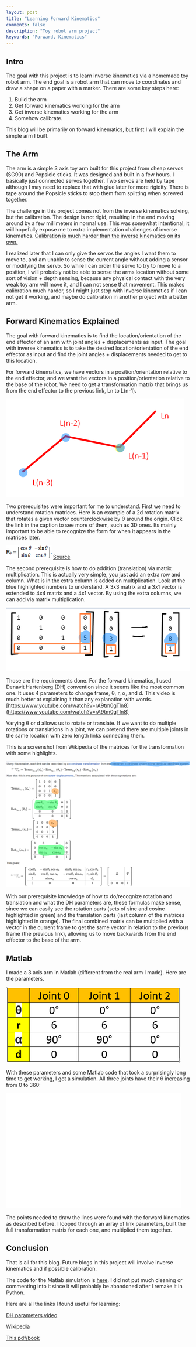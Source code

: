 ```yaml
---
layout: post
title: "Learning Forward Kinematics"
comments: false
description: "Toy robot arm project"
keywords: "Forward, Kinematics"
---
```


## Intro

The goal with this project is to learn inverse kinematics via a homemade toy robot arm. The end goal is a robot arm that can move to coordinates and draw a shape on a paper with a marker. There are some key steps here:

1. Build the arm
2. Get forward kinematics working for the arm
3. Get inverse kinematics working for the arm
4. Somehow calibrate.

This blog will be primarily on forward kinematics, but first I will explain the simple arm I built.

<div class="divider"></div>

## The Arm

The arm is a simple 3 axis toy arm built for this project from cheap servos (SG90) and Popsicle sticks. It was designed and built in a few hours. I basically just connected servos together. Two servos are held by tape although I may need to replace that with glue later for more rigidity. There is tape around the Popsicle sticks to stop them from splitting when screwed together.

The challenge in this project comes not from the inverse kinematics solving, but the calibration. The design is not rigid, resulting in the end moving around by a few millimeters in normal use. This was somewhat intentional; it will hopefully expose me to extra implementation challenges of inverse kinematics. [Calibration is much harder than the inverse kinematics on its own.](https://robotics.stackexchange.com/questions/16168/denavit-hartenberg-convention-in-practice)

I realized later that I can only give the servos the angles I want them to move to, and am unable to sense the current angle without adding a sensor or modifying the servo. So while I can order the servo to try to move to a position, I will probably not be able to sense the arms location without some sort of vision + depth sensing, because any physical contact with the very weak toy arm will move it, and I can not sense that movement. This makes calibration much harder, so I might just stop with inverse kinematics if I can not get it working, and maybe do calibration in another project with a better arm.

## Forward Kinematics Explained

The goal with forward kinematics is to find the location/orientation of the end effector of an arm with joint angles + displacements as input. The goal with inverse kinematics is to take the desired location/orientation of the end effector as input and find the joint angles + displacements needed to get to this location.

For forward kinematics, we have vectors in a position/orientation relative to the end effector, and we want the vectors in a position/orientation relative to the base of the robot. We need to get a transformation matrix that brings us from the end effector to the previous link, Ln to L(n-1).

![Figure](/assets/images/ForwardKinematics/FwkLinks.png)

Two prerequisites were important for me to understand. First we need to understand rotation matrices. Here is an example of a 2d rotation matrix that rotates a given vector counterclockwise by θ around the origin. Click the link in the caption to see more of them, such as 3D ones. Its mainly important to be able to recognize the form for when it appears in the matrices later.

![Figure](/assets/images/ForwardKinematics/r0.gif)
[Source](http://mathworld.wolfram.com/RotationMatrix.html)

The second prerequisite is how to do addition (translation) via matrix multiplication. This is actually very simple, you just add an extra row and column. What is in the extra column is added on multiplication. Look at the blue highlighted numbers to understand. A 3x3 matrix and a 3x1 vector is extended to 4x4 matrix and a 4x1 vector. By using the extra columns, we can add via matrix multiplication.

![Figure](/assets/images/ForwardKinematics/MatrixTranslation.png)

Those are the requirements done. For the forward kinematics, I used Denavit Hartenberg (DH) convention since it seems like the most common one. It uses 4 parameters to change frame, θ, r, α, and d. This video is much better at explaining it than any explanation with words.
[https://www.youtube.com/watch?v=rA9tm0gTln8](https://www.youtube.com/watch?v=rA9tm0gTln8)

Varying θ or d allows us to rotate or translate. If we want to do multiple rotations or translations in a joint, we can pretend there are multiple joints in the same location with zero length links connecting them.

This is a screenshot from Wikipedia of the matrices for the transformation with some highlights.

![Figure](/assets/images/ForwardKinematics/ScreenshotWikipedia.png)

With our prerequisite knowledge of how to do/recognize rotation and translation and what the DH parameters are, these formulas make sense, since we can easily see the rotation parts (sets of sine and cosine highlighted in green) and the translation parts (last column of the matrices highlighted in orange). The final combined matrix can be multiplied with a vector in the current frame to get the same vector in relation to the previous frame (the previous link), allowing us to move backwards from the end effector to the base of the arm.

## Matlab
I made a 3 axis arm in Matlab (different from the real arm I made). Here are the parameters.

![Figure](/assets/images/ForwardKinematics/ArmParameters.png)

With these parameters and some Matlab code that took a surprisingly long time to get working, I got a simulation. All three joints have their θ increasing from 0 to 360:

![Figure](/assets/images/ForwardKinematics/simulation.gif)

The points needed to draw the lines were found with the forward kinematics as described before. I looped through an array of link parameters, built the full transformation matrix for each one, and multiplied them together. 

## Conclusion

That is all for this blog. Future blogs in this project will involve inverse kinematics and if possible calibration.

The code for the Matlab simulation is [here](https://github.com/ZeroVocabulary/InverseKinematicsStuff/blob/master/fwk3.m). I did not put much cleaning or commenting into it since it will probably be abandoned after I remake it in Python.

Here are all the links I found useful for learning:

[DH parameters video](https://www.youtube.com/watch?v=rA9tm0gTln8)

[Wikipedia](https://en.wikipedia.org/wiki/Denavit%E2%80%93Hartenberg_parameters)

[This pdf/book](https://users.cs.duke.edu/~brd/Teaching/Bio/asmb/current/Papers/chap3-forward-kinematics.pdf)
